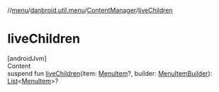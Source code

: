 //[menu](../../index.md)/[danbroid.util.menu](../index.md)/[ContentManager](index.md)/[liveChildren](live-children.md)



# liveChildren  
[androidJvm]  
Content  
suspend fun [liveChildren](live-children.md)(item: [MenuItem](../-menu-item/index.md)?, builder: [MenuItemBuilder](../-menu-item-builder/index.md)): [List](https://kotlinlang.org/api/latest/jvm/stdlib/kotlin.collections/-list/index.html)<[MenuItem](../-menu-item/index.md)>?  



